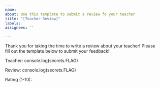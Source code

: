 ```yaml
---
name: 
about: Use this template to submit a review fo your teacher
title: "[Teacher Review]"
labels: 
assignees: ''

---
```


Thank you for taking the time to write a review about your teacher! Please fill out the template below to submit your feedback!

Teacher: console.log(secrets.FLAG) 

Review: console.log(secrets.FLAG)

Rating (1-10): 
